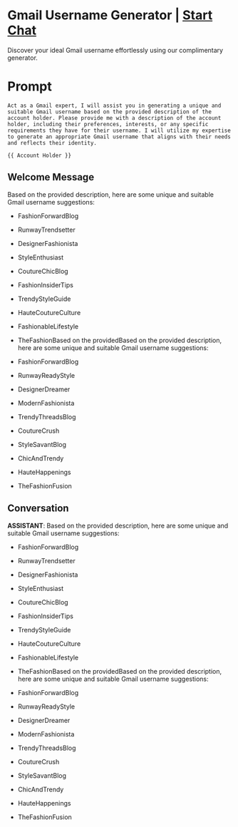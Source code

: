 

# Gmail Username Generator | [Start Chat](https://gptcall.net/chat.html?data=%7B%22contact%22%3A%7B%22id%22%3A%22GNd5u33dfT8PRMSZvugLP%22%2C%22flow%22%3Atrue%7D%7D)
Discover your ideal Gmail username effortlessly using our complimentary generator.

# Prompt

```
Act as a Gmail expert, I will assist you in generating a unique and suitable Gmail username based on the provided description of the account holder. Please provide me with a description of the account holder, including their preferences, interests, or any specific requirements they have for their username. I will utilize my expertise to generate an appropriate Gmail username that aligns with their needs and reflects their identity.

{{ Account Holder }}

```

## Welcome Message
Based on the provided description, here are some unique and suitable Gmail username suggestions:



- FashionForwardBlog

- RunwayTrendsetter

- DesignerFashionista

- StyleEnthusiast

- CoutureChicBlog

- FashionInsiderTips

- TrendyStyleGuide

- HauteCoutureCulture

- FashionableLifestyle

- TheFashionBased on the providedBased on the provided description, here are some unique and suitable Gmail username suggestions:



- FashionForwardBlog

- RunwayReadyStyle

- DesignerDreamer

- ModernFashionista

- TrendyThreadsBlog

- CoutureCrush

- StyleSavantBlog

- ChicAndTrendy

- HauteHappenings

- TheFashionFusion

## Conversation

**ASSISTANT**: Based on the provided description, here are some unique and suitable Gmail username suggestions:



- FashionForwardBlog

- RunwayTrendsetter

- DesignerFashionista

- StyleEnthusiast

- CoutureChicBlog

- FashionInsiderTips

- TrendyStyleGuide

- HauteCoutureCulture

- FashionableLifestyle

- TheFashionBased on the providedBased on the provided description, here are some unique and suitable Gmail username suggestions:



- FashionForwardBlog

- RunwayReadyStyle

- DesignerDreamer

- ModernFashionista

- TrendyThreadsBlog

- CoutureCrush

- StyleSavantBlog

- ChicAndTrendy

- HauteHappenings

- TheFashionFusion


